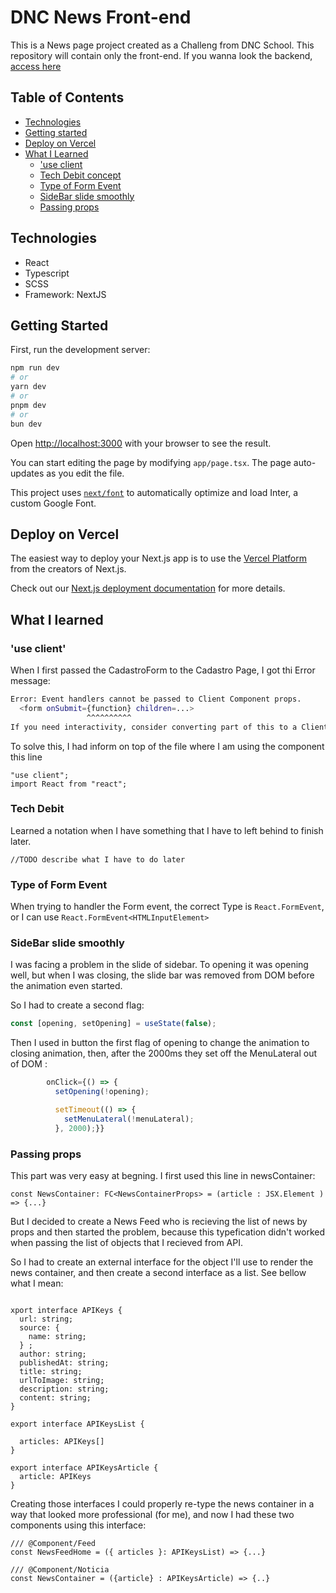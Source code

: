 # DNC News Front-end

This is a News page project created as a Challeng from DNC School. This repository will contain only the front-end. If you wanna look the backend, [access here](https://www.google.com/search?q=was+not+done+yet+dictionary&client=ubuntu-sn&hs=CbH&sca_esv=584099460&channel=fs&biw=960&bih=968&tbs=li%3A1&sxsrf=AM9HkKnL9Sn1zXUBQhTp6G43wgfoWYbSgA%3A1700521223530&ei=B-VbZcHtH9vn1sQPtZG4-AY&ved=0ahUKEwiBjdib19OCAxXbs5UCHbUIDm8Q4dUDCA8&oq=was+not+done+yet+dictionary&gs_lp=Egxnd3Mtd2l6LXNlcnAiG3dhcyBub3QgZG9uZSB5ZXQgZGljdGlvbmFyeTIIECEYoAEYwwRIhBZQxQNY5gZwAXgAkAEAmAGgAaAB6wSqAQMwLjS4AQzIAQD4AQHCAg4QABiABBiKBRiGAxiwA8ICBxAjGLACGCfCAgoQIRigARjDBBgK4gMEGAEgQYgGAZAGBQ&sclient=gws-wiz-serp)

## Table of Contents

- [Technologies](#technologies)
- [Getting started](#getting-started)
- [Deploy on Vercel](#deploy-on-vercel)
- [What I Learned](#what-i-learned)
  - ['use client](#use-client)
  - [Tech Debit concept](#tech-debit)
  - [Type of Form Event](#type-of-form-event)
  - [SideBar slide smoothly](#sidebar-slide-smoothly)
  - [Passing props](#passing-props)


## Technologies
- React
- Typescript
- SCSS
- Framework: NextJS

## Getting Started

First, run the development server:

```bash
npm run dev
# or
yarn dev
# or
pnpm dev
# or
bun dev
```

Open [http://localhost:3000](http://localhost:3000) with your browser to see the result.

You can start editing the page by modifying `app/page.tsx`. The page auto-updates as you edit the file.

This project uses [`next/font`](https://nextjs.org/docs/basic-features/font-optimization) to automatically optimize and load Inter, a custom Google Font.

## Deploy on Vercel

The easiest way to deploy your Next.js app is to use the [Vercel Platform](https://vercel.com/new?utm_medium=default-template&filter=next.js&utm_source=create-next-app&utm_campaign=create-next-app-readme) from the creators of Next.js.

Check out our [Next.js deployment documentation](https://nextjs.org/docs/deployment) for more details.

## What I learned

### 'use client'

When I first passed the CadastroForm to the Cadastro Page, I got thi Error message:

```bash
Error: Event handlers cannot be passed to Client Component props.
  <form onSubmit={function} children=...>
                 ^^^^^^^^^^
If you need interactivity, consider converting part of this to a Client Component.
```

To solve this, I had inform on top of the file where I am using the component this line

```tsx
"use client";
import React from "react";
```

### Tech Debit

Learned a notation when I have something that I have to left behind to finish later.

```tsx
//TODO describe what I have to do later
```

### Type of Form Event

When trying to handler the Form event, the correct Type is `React.FormEvent`, or I can use `React.FormEvent<HTMLInputElement>`

### SideBar slide smoothly

I was facing a problem in the slide of sidebar. To opening it was opening well, but when I was closing, the slide bar was removed from DOM before the animation even started.

So I had to create a second flag:

```typescript
const [opening, setOpening] = useState(false);
```

Then I used in button the first flag of opening to change the animation to closing animation, then, after the 2000ms they set off the MenuLateral out of DOM :

```ts
        onClick={() => {
          setOpening(!opening);

          setTimeout(() => {
            setMenuLateral(!menuLateral);
          }, 2000);}}

```
### Passing props

This part was very easy at begning. I first used this line in newsContainer:

```tsx
const NewsContainer: FC<NewsContainerProps> = (article : JSX.Element )  => {...}
```

But I decided to create a News Feed who is recieving the list of news by props and then started the problem, because this typefication didn't worked when passing the list of objects that I recieved from API.

So I had to create an external interface for the object I'll use to render the news container, and then create a second interface as a list. See bellow what I mean:

```tsx

xport interface APIKeys {
  url: string;
  source: {
    name: string;
  } ;
  author: string;
  publishedAt: string;
  title: string;
  urlToImage: string;
  description: string;
  content: string;
}

export interface APIKeysList {
  
  articles: APIKeys[]
}

export interface APIKeysArticle {
  article: APIKeys
}

```

Creating those interfaces I could properly re-type the news container in a way that looked more professional (for me), and now I had these two components using this interface:

```tsx
/// @Component/Feed
const NewsFeedHome = ({ articles }: APIKeysList) => {...}

/// @Component/Noticia
const NewsContainer = ({article} : APIKeysArticle) => {..}

```